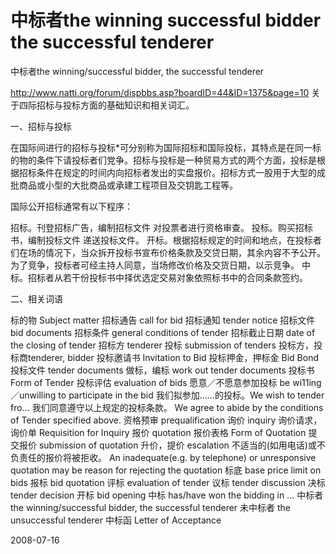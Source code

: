 # 中标者the winning successful bidder the successful tenderer

中标者the winning/successful bidder, the successful tenderer 

http://www.natti.org/forum/dispbbs.asp?boardID=44&ID=1375&page=10
 关于四际招标与投标方面的基础知识和相关词汇。

一、招标与投标

在国际间进行的招标与投标*可分别称为国际招标和国际投标，其特点是在同一标的物的条件下请投标者们党争。招标与投标是一种贸易方式的两个方面，投标是根据招标条件在规定的时间内向招标者发出的实盘报价。招标方式一股用于大型的成批商品或小型的大批商品或承建工程项目及交钥匙工程等。

国际公开招标通常有以下程序：

招标。刊登招标广告，编制招标文件 对投票者进行资格审查。
投标。购买招标书，编制投标文件 递送投标文件。
开标。根据招标规定的时间和地点，在投标者们在场的情况下，当众拆开投标书宣布价格条款及交贷日期，其余内容不予公开。为了竞争，投标者可经主持人同意，当场修改价格及交货日期，以示竞争。
中标。招标者从若干份投标书中择优选定交易对象依照标书中的合同条款签约。

二、相关词语

标的物 Subject matter
招标通告 call for bid
招标通知 tender notice
招标文件 bid documents
招标条件 general conditions of tender
招标截止日期 date of the closing of tender
招标方 tenderer
投标 submission of tenders
投标方，投标商tenderer, bidder
投标邀请书 Invitation to Bid
投标押金，押标金 Bid Bond
投标文件 tender documents
做标，编标 work out tender documents
投标书 Form of Tender
投标评估 evaluation of bids
愿意／不愿意参加投标
be wi11ing／unwilling to participate in the bid
我们拟参加……的投标。We wish to tender fro…
我们同意遵守以上规定的投标条款。
We agree to abide by the conditions of Tender specified above.
资格预审 prequalification
询价 inquiry
询价请求，询价单 Requisition for Inquiry
报价 quotation
报价表格 Form of Quotation
提交报价 submission of quotation
升价，提价 escalation
不适当的(如用电话)或不负责任的报价将被拒收。
An inadequate(e.g. by telephone) or unresponsive quotation may be reason for rejecting the quotation
标底 base price limit on bids
报标 bid quotation
评标 evaluation of tender
议标 tender discussion
决标 tender decision
开标 bid opening
中标 has/have won the bidding in …
中标者 the winning/successful bidder, the successful tenderer
未中标者 the unsuccessful tenderer
中标函 Letter of Acceptance


2008-07-16
